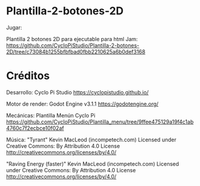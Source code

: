 # Plantilla-2-botones-2D
Jugar:

Plantilla 2 botones 2D para ejecutable para html 
Jam:
https://github.com/CycloPiStudio/Plantilla-2-botones-2D/tree/c73084b1255bfbfbad0fbb2210625a6b0def3168

# Créditos

Desarrollo: 
Cyclo Pi Studio
https://cyclopistudio.github.io/

Motor de render: 
Godot Engine v3.1.1
https://godotengine.org/

Mecánicas: Plantilla Menún Cyclo Pi 
https://github.com/CycloPiStudio/Plantilla_menu/tree/9ffee475129a19f4c1ab4760c7f2ecbce10f02af

Música: 
"Tyrant" Kevin MacLeod (incompetech.com)
Licensed under Creative Commons: By Attribution 4.0 
License http://creativecommons.org/licenses/by/4.0/

"Raving Energy (faster)" Kevin MacLeod (incompetech.com) 
Licensed under Creative Commons: By Attribution 4.0 
License http://creativecommons.org/licenses/by/4.0/

